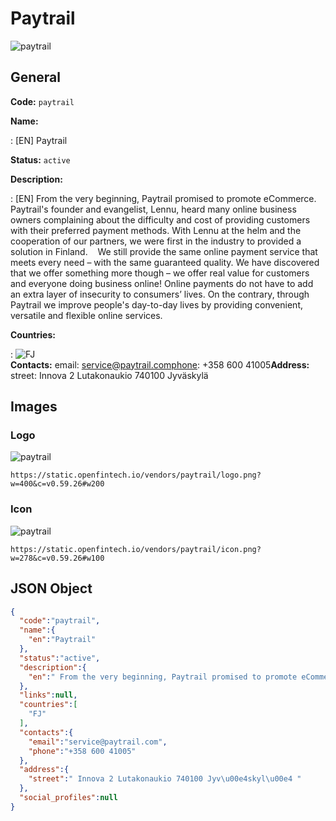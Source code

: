 
# Paytrail 
![paytrail](https://static.openfintech.io/vendors/paytrail/logo.png?w=400&c=v0.59.26#w200)  

## General 
 
**Code:** `paytrail` 
 
**Name:** 
 
:	[EN] Paytrail 
 
**Status:** `active` 
 
**Description:** 
 
: [EN]  From the very beginning, Paytrail promised to promote eCommerce. Paytrail's founder and evangelist, Lennu, heard many online business owners complaining about the difficulty and cost of providing customers with their preferred payment methods. With Lennu at the helm and the cooperation of our partners, we were first in the industry to provided a solution in Finland.    We still provide the same online payment service that meets every need – with the same guaranteed quality. We have discovered that we offer something more though – we offer real value for customers and everyone doing business online! Online payments do not have to add an extra layer of insecurity to consumers’ lives. On the contrary, through Paytrail we improve people's day-to-day lives by providing convenient, versatile and flexible online services.   
 
 
**Countries:** 
 
:	![FJ](https://cdnjs.cloudflare.com/ajax/libs/flag-icon-css/3.3.0/flags/4x3/fj.svg#w24)  
**Contacts:** 
email: service@paytrail.comphone: +358 600 41005**Address:** 
street:  Innova 2 Lutakonaukio 740100 Jyväskylä  

## Images 

### Logo 
 
![paytrail](https://static.openfintech.io/vendors/paytrail/logo.png?w=400&c=v0.59.26#w200)  

```
https://static.openfintech.io/vendors/paytrail/logo.png?w=400&c=v0.59.26#w200
```  

### Icon 
 
![paytrail](https://static.openfintech.io/vendors/paytrail/icon.png?w=278&c=v0.59.26#w100)  

```
https://static.openfintech.io/vendors/paytrail/icon.png?w=278&c=v0.59.26#w100
```  

## JSON Object 

```json
{
  "code":"paytrail",
  "name":{
    "en":"Paytrail"
  },
  "status":"active",
  "description":{
    "en":" From the very beginning, Paytrail promised to promote eCommerce. Paytrail's founder and evangelist, Lennu, heard many online business owners complaining about the difficulty and cost of providing customers with their preferred payment methods. With Lennu at the helm and the cooperation of our partners, we were first in the industry to provided a solution in Finland.\u00a0 \u00a0 We still provide the same online payment service that meets every need \u2013 with the same guaranteed quality. We have discovered that we offer something more though \u2013 we offer real value for customers and everyone doing business online! Online payments do not have to add an extra layer of insecurity to consumers\u2019 lives. On the contrary, through Paytrail we improve people's day-to-day lives by providing convenient, versatile and flexible online services.\u00a0 "
  },
  "links":null,
  "countries":[
    "FJ"
  ],
  "contacts":{
    "email":"service@paytrail.com",
    "phone":"+358 600 41005"
  },
  "address":{
    "street":" Innova 2 Lutakonaukio 740100 Jyv\u00e4skyl\u00e4 "
  },
  "social_profiles":null
}
```  

